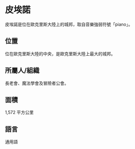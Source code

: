 # 皮埃諾
皮埃諾是位在歐克里斯大陸上的城邦，取自音樂強弱符號「piano」。
## 位置
位在歐克里斯大陸的中央，是歐克里斯大陸上最大的城邦。

## 所屬人/組織
長老會、魔法學會及冒險者公會。

## 面積
1,572 平方公里

## 語言
通用語